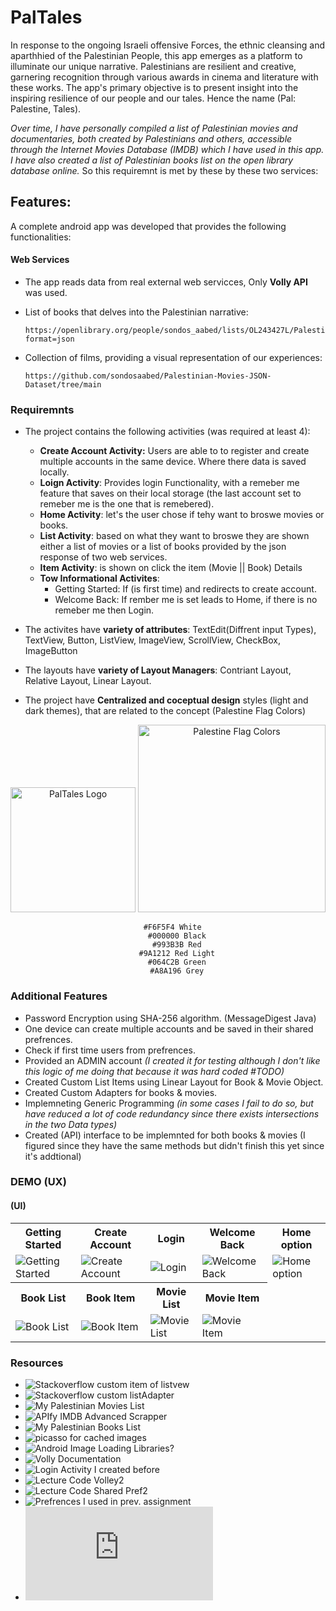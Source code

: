 # PalTales

In response to the ongoing Israeli offensive Forces, the ethnic cleansing and aparthhied of the Palestinian People, this app emerges as a platform to illuminate our unique narrative. Palestinians are resilient and creative, garnering recognition through various awards in cinema and literature with these works. The app's primary objective is to present insight into the inspiring resilience of our people and our tales. Hence the name (Pal: Palestine, Tales).

  _Over time, I have personally compiled a list of Palestinian movies and documentaries, both created by Palestinians and others, accessible through the Internet Movies Database (IMDB) which I have used in this app. I have also created a list of Palestinian books list on the open library database online._
  So this requiremnt is met by these by these two services:

## Features:
A complete android app was developed that provides the following functionalities:

#### Web Services
- The app reads data from real external web servicces, Only **Volly API** was used.
- List of books that delves into the Palestinian narrative:

      https://openlibrary.org/people/sondos_aabed/lists/OL243427L/Palestinian/export?format=json
- Collection of films, providing a visual representation of our experiences:

      https://github.com/sondosaabed/Palestinian-Movies-JSON-Dataset/tree/main


### Requiremnts

- The project contains the following activities (was required at least 4):
  - **Create Account Activity:** Users are able to to register and create multiple accounts in the same device. Where there data is saved locally.
  - **Loign Activity**: Provides login Functionality, with a remeber me feature that saves on their local storage (the last account set to remeber me is the one that is remebered).
  - **Home Activity**: let's the user chose if tehy want to broswe movies or books. 
  - **List Activity**: based on what they want to broswe they are shown either a list of movies or a list of books provided by the json response of two web services.
  - **Item Activity**: is shown on click the item (Movie || Book) Details
  - **Tow Informational Activites**:
    - Getting Started: If (is first time) and redirects to create account.
    - Welcome Back: If rember me is set leads to Home, if there is no remeber me then Login.

- The activites have **variety of attributes**: TextEdit(Diffrent input Types), TextView, Button, ListView, ImageView, ScrollView, CheckBox, ImageButton
- The layouts have **variety of Layout Managers**: Contriant Layout, Relative Layout, Linear Layout.
- The project have **Centralized and coceptual design** styles (light and dark themes), that are related to the concept (Palestine Flag Colors) 

<div align="center">
<img src="https://github.com/sondosaabed/PalTales/assets/65151701/3db20286-2448-43e8-83ba-e2076c44faa8" alt="PalTales Logo" width="200" height="200">
<img src="https://github.com/sondosaabed/PalTales/assets/65151701/fd07a2f8-c32e-4d45-8678-f27ed514be54" alt="Palestine Flag Colors" width="300">

      #F6F5F4 White
    	#000000 Black
    	#993B3B Red
    	#9A1212 Red Light
    	#064C2B Green
    	#A8A196 Grey
</div>



### Additional Features
- Password Encryption using SHA-256 algorithm. (MessageDigest Java)
- One device can create multiple accounts and be saved in their shared prefrences.
- Check if first time users from prefrences.
- Provided an ADMIN account _(I created it for testing although I don't like this logic of me doing that because it was hard coded #TODO)_
- Created Custom List Items using Linear Layout for Book & Movie Object.
- Created Custom Adapters for books & movies.
- Implemneting Generic Programming _(in some cases I fail to do so, but have reduced a lot of code redundancy since there exists intersections in the two Data types)_
- Created (API) interface to be implemnted for both books & movies (I figured since they have the same methods but didn't finish this yet since it's addtional)


### DEMO (UX)

<div align=center>

</div>


#### (UI)
<div>
    <table>
        <tr>
            <th>Getting Started</th>
            <th>Create Account</th>
            <th>Login</th>
            <th>Welcome Back</th>
            <th>Home option</th>
        </tr>
        <tr>
            <td><img src="https://github.com/sondosaabed/PalTales/assets/65151701/2512d561-bda9-4d02-81eb-167eb03fda9b" alt="Getting Started"></td>
            <td><img src="https://github.com/sondosaabed/PalTales/assets/65151701/2cf903ce-852f-40ea-8d7f-385c77dc5d6c" alt="Create Account"></td>
            <td><img src="https://github.com/sondosaabed/PalTales/assets/65151701/1e56c12d-df0f-4025-b86c-56eaef898584" alt="Login"></td>
            <td><img src="https://github.com/sondosaabed/PalTales/assets/65151701/8141c9d1-1d3a-4f5c-845e-6b707aed207b" alt="Welcome Back"></td>
            <td><img src="https://github.com/sondosaabed/PalTales/assets/65151701/8f3e5425-6870-41c6-9021-a8a4e123e6e9" alt="Home option"></td>
        </tr>
        <tr>
            <th>Book List</th>
            <th>Book Item</th>
            <th>Movie List</th>
            <th>Movie Item</th>
        </tr>
        <tr>
            <td><img src="https://github.com/sondosaabed/PalTales/assets/65151701/4d9a903b-0f90-47c6-86a2-fec741718792" alt="Book List"></td>
            <td><img src="https://github.com/sondosaabed/PalTales/assets/65151701/c26ab27c-06ac-4afa-80ca-08a84101de11" alt="Book Item"></td>
            <td><img src="https://github.com/sondosaabed/PalTales/assets/65151701/93ef84c9-ae96-4168-a973-7458a9d517f7" alt="Movie List"></td>
            <td><img src="https://github.com/sondosaabed/PalTales/assets/65151701/c99d4773-13e9-4651-8013-ced2d9e11839" alt="Movie Item"></td>
        </tr>
    </table>
</div>

### Resources 
- ![Stackoverflow custom item of listvew](https://stackoverflow.com/questions/15832335/android-custom-row-item-for-listview)
- ![Stackoverflow custom listAdapter](https://stackoverflow.com/questions/8166497/custom-adapter-for-list-view)
- ![My Palestinian Movies List](https://www.imdb.com/list/ls563010565/?sort=alpha,asc&st_dt=&mode=detail&page=1)
- ![APIfy IMDB Advanced Scrapper](https://console.apify.com/actors/tFtRJkJ8nIiFx2Qq7/console)
- ![My Palestinian Books List](https://openlibrary.org/people/sondos_aabed/lists/OL243427L/Palestinian/export?format=json)
- ![picasso for cached images](https://github.com/square/picasso)
- ![Android Image Loading Libraries?](https://medium.com/@kostadin.georgiev90/android-image-loading-libraries-picasso-vs-glide-vs-coil-90e3fb6c0068)
- ![Volly Documentation](https://google.github.io/volley/)
- ![Login Activity I created before](https://github.com/sondosaabed/Mobile-Application-Login/)
- ![Lecture Code Volley2](https://github.com/szainbzu/volley2/)
- ![Lecture Code Shared Pref2 ](https://github.com/szainbzu/sharedprefs2)
- ![Prefrences I used in prev. assignment](https://github.com/sondosaabed/Taskaty/tree/main)
- ![Prev. Project I worked on Hash for password](https://github.com/sondosaabed/File-Carving-Tool/blob/main/model/CalculateCompareHash.java)
